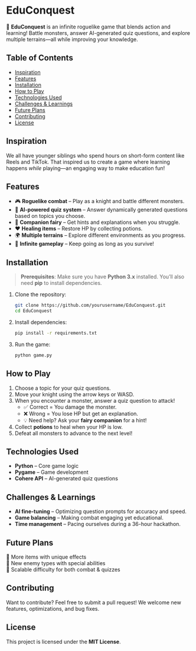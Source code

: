 # **EduConquest**

🚀 **EduConquest** is an infinite roguelike game that blends action and learning! Battle monsters, answer AI-generated quiz questions, and explore multiple terrains—all while improving your knowledge.

## **Table of Contents**  
- [Inspiration](#inspiration)  
- [Features](#features)  
- [Installation](#installation)  
- [How to Play](#how-to-play)  
- [Technologies Used](#technologies-used)  
- [Challenges & Learnings](#challenges--learnings)  
- [Future Plans](#future-plans)  
- [Contributing](#contributing)  
- [License](#license)  

## **Inspiration**  
We all have younger siblings who spend hours on short-form content like Reels and TikTok. That inspired us to create a game where learning happens *while* playing—an engaging way to make education fun!  

## **Features**  
- 🎮 **Roguelike combat** – Play as a knight and battle different monsters.  
- 🧠 **AI-powered quiz system** – Answer dynamically generated questions based on topics you choose.  
- 🧚 **Companion fairy** – Get hints and explanations when you struggle.  
- ❤️ **Healing items** – Restore HP by collecting potions.  
- 🌍 **Multiple terrains** – Explore different environments as you progress.  
- 🔁 **Infinite gameplay** – Keep going as long as you survive!  

## **Installation**  
> **Prerequisites**: Make sure you have **Python 3.x** installed. You’ll also need **pip** to install dependencies.  

1. Clone the repository:  
   ```sh
   git clone https://github.com/yourusername/EduConquest.git
   cd EduConquest
   ```
2. Install dependencies:  
   ```sh
   pip install -r requirements.txt
   ```
3. Run the game:  
   ```sh
   python game.py
   ```

## **How to Play**  
1. Choose a topic for your quiz questions.  
2. Move your knight using the arrow keys or WASD.  
3. When you encounter a monster, answer a quiz question to attack!  
   - ✅ Correct = You damage the monster.  
   - ❌ Wrong = You lose HP but get an explanation.  
   - 💡 Need help? Ask your **fairy companion** for a hint!  
4. Collect **potions** to heal when your HP is low.  
5. Defeat all monsters to advance to the next level!  

## **Technologies Used**  
- **Python** – Core game logic  
- **Pygame** – Game development  
- **Cohere API** – AI-generated quiz questions  

## **Challenges & Learnings**  
- **AI fine-tuning** – Optimizing question prompts for accuracy and speed.  
- **Game balancing** – Making combat engaging yet educational.  
- **Time management** – Pacing ourselves during a 36-hour hackathon.  

## **Future Plans**  
🔹 More items with unique effects  
🔹 New enemy types with special abilities  
🔹 Scalable difficulty for both combat & quizzes  

## **Contributing**  
Want to contribute? Feel free to submit a pull request! We welcome new features, optimizations, and bug fixes.  

## **License**  
This project is licensed under the **MIT License**.
